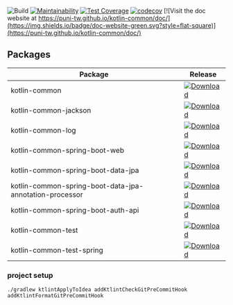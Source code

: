 ![Build](https://github.com/puni-tw/kotlin-common/workflows/Build/badge.svg)
[![Maintainability](https://api.codeclimate.com/v1/badges/df4b905336275ade5489/maintainability)](https://codeclimate.com/github/puni-tw/kotlin-common/maintainability)
[![Test Coverage](https://api.codeclimate.com/v1/badges/df4b905336275ade5489/test_coverage)](https://codeclimate.com/github/puni-tw/kotlin-common/test_coverage)
[![codecov](https://codecov.io/gh/puni-tw/kotlin-common/branch/master/graph/badge.svg)](https://codecov.io/gh/puni-tw/kotlin-common)
[![Visit the doc website at https://puni-tw.github.io/kotlin-common/doc/](https://img.shields.io/badge/doc-website-green.svg?style=flat-square)](https://puni-tw.github.io/kotlin-common/doc/)

## Packages

| Package | Release |
| ------------- | ------------- |
| kotlin-common  | [![Download](https://api.bintray.com/packages/puni-tw/maven/kotlin-common/images/download.svg) ](https://bintray.com/puni-tw/maven/kotlin-common/_latestVersion)  |
| kotlin-common-jackson  | [![Download](https://api.bintray.com/packages/puni-tw/maven/kotlin-common-jackson/images/download.svg) ](https://bintray.com/puni-tw/maven/kotlin-common-jackson/_latestVersion)  |
| kotlin-common-log  | [![Download](https://api.bintray.com/packages/puni-tw/maven/kotlin-common/images/download.svg) ](https://bintray.com/puni-tw/maven/kotlin-common-log/_latestVersion)  |
| kotlin-common-spring-boot-web  | [![Download](https://api.bintray.com/packages/puni-tw/maven/kotlin-common-spring-boot-web/images/download.svg) ](https://bintray.com/puni-tw/maven/kotlin-common-spring-boot-web/_latestVersion)  |
| kotlin-common-spring-boot-data-jpa  | [![Download](https://api.bintray.com/packages/puni-tw/maven/kotlin-common-spring-boot-data-jpa/images/download.svg) ](https://bintray.com/puni-tw/maven/kotlin-common-spring-boot-data-jpa/_latestVersion)  |
| kotlin-common-spring-boot-data-jpa-annotation-processor  | [![Download](https://api.bintray.com/packages/puni-tw/maven/kotlin-common-spring-boot-data-jpa-annotation-processor/images/download.svg) ](https://bintray.com/puni-tw/maven/kotlin-common-spring-boot-data-jpa-annotation-processor/_latestVersion)  |
| kotlin-common-spring-boot-auth-api  | [![Download](https://api.bintray.com/packages/puni-tw/maven/kotlin-common-spring-boot-auth-api/images/download.svg) ](https://bintray.com/puni-tw/maven/kotlin-common-spring-boot-auth-api/_latestVersion)  |
| kotlin-common-test  | [![Download](https://api.bintray.com/packages/puni-tw/maven/kotlin-common-test/images/download.svg) ](https://bintray.com/puni-tw/maven/kotlin-common-test/_latestVersion)  |
| kotlin-common-test-spring  | [![Download](https://api.bintray.com/packages/puni-tw/maven/kotlin-common-test-spring/images/download.svg) ](https://bintray.com/puni-tw/maven/kotlin-common-test-spring/_latestVersion)  |

### project setup

```
./gradlew ktlintApplyToIdea addKtlintCheckGitPreCommitHook addKtlintFormatGitPreCommitHook
```
